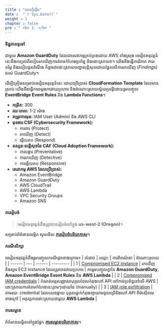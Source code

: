 ```yaml
---
title : "សេចក្តីផ្តើម"
date :  "`r Sys.Date()`" 
weight : 1 
chapter : false
pre : " <b> 1. </b> "
---
```

#### ទិដ្ឋភាពទូទៅ
ជាមួយ **Amazon GuardDuty** ដែលជាសេវាកម្មគ្រប់គ្រងដោយ AWS ទាំងស្រុង មេរៀនអនុវត្តន៍នេះនឹងពន្យល់ពីរបៀបរកឃើញការគំរាមកំហែងប្រព័ន្ធ និងដោះស្រាយវា។ យើងនឹងធ្វើការវិភាគ វាយតម្លៃ និងរបៀបជូនដំណឹង ក៏ដូចជាដោះស្រាយបញ្ហាសន្តិសុខដោយផ្អែកលើការរកឃើញ (*Findings*) របស់ GuardDuty។

ដើម្បីត្រៀមសម្រាប់មេរៀនអនុវត្តន៍នេះ ដោយប្រើប្រាស់ **CloudFormation Template** ដែលមានស្រាប់ យើងនឹងធ្វើការចម្លងការវាយប្រហារ និងដំណោះស្រាយស្វ័យប្រវត្តិដោយរួមបញ្ចូល **EventBridge Event Rules** និង **Lambda Functions**។

- **កម្រិត:** 300
- **រយៈពេល:** 1-2 ម៉ោង
- **តម្រូវការមុន:** IAM User (Admin) និង AWS CLI
- **មុខងារ **CSF** (Cybersecurity Framework):**
  - ការពារ (Protect)
  - រកឃើញ (Detect)
  - ឆ្លើយតប (Respond)
- **ទស្សនៈសន្តិសុខនៃ **CAF** (Cloud Adoption Framework):**
  - ការបង្ការ (Preventative)
  - ការរកឃើញ (Detective)
  - ការឆ្លើយតប (Responsive)
- **សេវាកម្ម AWS ដែលប្រើប្រាស់:**
  - Amazon EventBridge
  - Amazon GuardDuty
  - AWS CloudTrail
  - AWS Lambda
  - VPC Security Groups
  - Amazon SNS

#### ការរៀបចំ
> មេរៀនអនុវត្តន៍នឹងត្រូវបានរៀបចំនៅក្នុង **us-west-2 (Oregon)**។

សម្រាប់ព័ត៌មានលម្អិត សូមមើល [**ការរៀបចំបរិយាកាស**](1-environment-setup/)។

#### ករណីសិក្សា
មេរៀនអនុវត្តន៍នឹងរួមបញ្ចូលករណីដូចខាងក្រោម៖
| លំដាប់ | ឈ្មោះ | ការពិពណ៌នា | ដំណោះស្រាយ |
| ------ | --- | ------ | --------- |
| 1 | [Compromised EC2 instance](3-compromised-ec2-instance/) | រកឃើញនិងស្តារ EC2 instance ដែលត្រូវបានវាយប្រហារ | ការរួមបញ្ចូលគ្នានៃ **Amazon GuardDuty**, **Amazon EventBridge Event Rules** និង **AWS Lambda** |
| 2 | [Compromised IAM credentials](4-compromised-iam-credentials/) | កំណត់អត្តសញ្ញាណបុគ្គលដែលកំពុងហៅ API ទៅកាន់ប្រព័ន្ធនៅលើ AWS | ដោះស្រាយការគំរាមកំហែងនេះភ្លាមៗដោយដៃ (manually) |
| 3 | [IAM role exfiltration](5-iam-role-credential-exfiltration/) | តាមរយៈ credential ដែលលេចធ្លាយ បុគ្គលម្នាក់កំពុងព្យាយាមចូលប្រើនិងហៅ API ពីម៉ាស៊ីនមេខាងក្រៅ | អនុវត្តការដោះស្រាយជាមួយ **AWS Lambda** |

#### ការសម្អាត
ព័ត៌មានលម្អិតនៅក្នុងផ្នែក [**ការសម្អាតបរិយាកាស**](7-environment-cleanup/)។